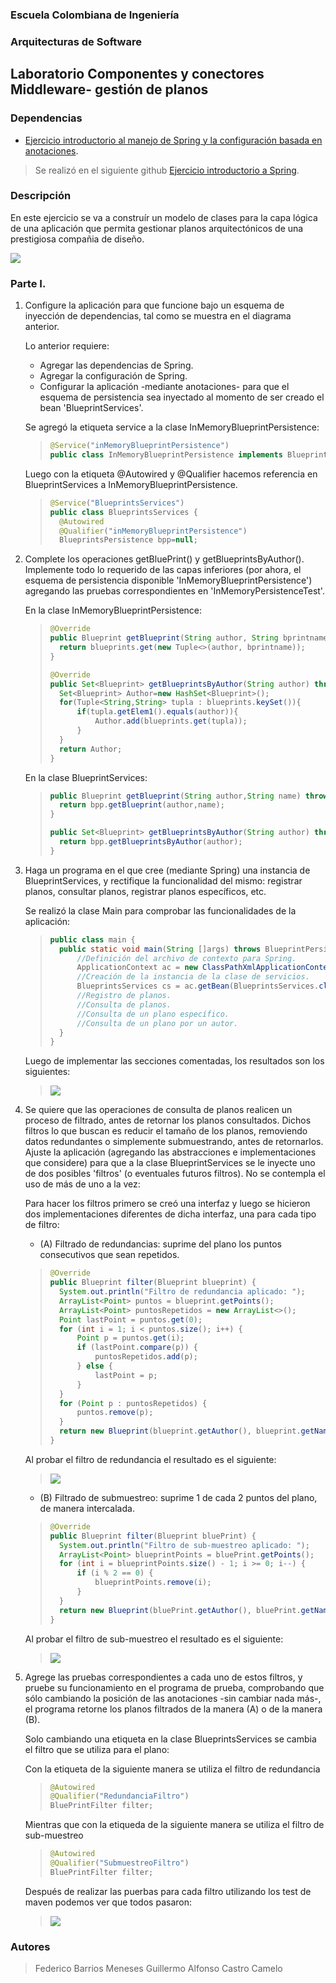### Escuela Colombiana de Ingeniería

### Arquitecturas de Software
## Laboratorio Componentes y conectores  Middleware- gestión de planos
### Dependencias
* [Ejercicio introductorio al manejo de Spring y la configuración basada en anotaciones](https://github.com/ARSW-ECI-beta/DIP_DI-SPRING_JAVA-GRAMMAR_CHECKER).

> Se realizó en el siguiente github [Ejercicio introductorio a Spring](https://github.com/memo1019/Lab04-ARSW_Ejercicio_Introductorio).

### Descripción
En este ejercicio se va a construír un modelo de clases para la capa lógica de una aplicación que permita gestionar planos arquitectónicos de una prestigiosa compañia de diseño. 

![](img/ClassDiagram1.png)

### Parte I.

1. Configure la aplicación para que funcione bajo un esquema de inyección de dependencias, tal como se muestra en el diagrama anterior.


	Lo anterior requiere:

	* Agregar las dependencias de Spring.
	* Agregar la configuración de Spring.
	* Configurar la aplicación -mediante anotaciones- para que el esquema de persistencia sea inyectado al momento de ser creado el bean 'BlueprintServices'.
	
	Se agregó la etiqueta service a la clase InMemoryBlueprintPersistence:
	> ```java
	> @Service("inMemoryBlueprintPersistence")
	> public class InMemoryBlueprintPersistence implements BlueprintsPersistence{
	> ```
	Luego con la etiqueta @Autowired y @Qualifier hacemos referencia en BlueprintServices a InMemoryBlueprintPersistence.
	> ```java
	> @Service("BlueprintsServices")
	> public class BlueprintsServices {
	> 	@Autowired
	> 	@Qualifier("inMemoryBlueprintPersistence")
	> 	BlueprintsPersistence bpp=null;
	> ```


2. Complete los operaciones getBluePrint() y getBlueprintsByAuthor(). Implemente todo lo requerido de las capas inferiores (por ahora, el esquema de persistencia disponible 'InMemoryBlueprintPersistence') agregando las pruebas correspondientes en 'InMemoryPersistenceTest'.

	En la clase InMemoryBlueprintPersistence:
	> ```java
	> @Override
	> public Blueprint getBlueprint(String author, String bprintname) throws BlueprintNotFoundException {
	> 	return blueprints.get(new Tuple<>(author, bprintname));
	> }
	> 
	> @Override
	> public Set<Blueprint> getBlueprintsByAuthor(String author) throws BlueprintNotFoundException {
	> 	Set<Blueprint> Author=new HashSet<Blueprint>();
	> 	for(Tuple<String,String> tupla : blueprints.keySet()){
	> 		if(tupla.getElem1().equals(author)){
	> 			Author.add(blueprints.get(tupla));
	> 		}
	> 	}
	> 	return Author;
	> }
	> ```
	
	En la clase BlueprintServices:
	> ```java
	> public Blueprint getBlueprint(String author,String name) throws BlueprintNotFoundException{
	> 	return bpp.getBlueprint(author,name);
	> }
	> 
	> public Set<Blueprint> getBlueprintsByAuthor(String author) throws BlueprintNotFoundException{
	> 	return bpp.getBlueprintsByAuthor(author);
	> }
	> ```

3. Haga un programa en el que cree (mediante Spring) una instancia de BlueprintServices, y rectifique la funcionalidad del mismo: registrar planos, consultar planos, registrar planos específicos, etc.

	Se realizó la clase Main para comprobar las funcionalidades de la aplicación:
	> ```java
	> public class main {
	> 	public static void main(String []args) throws BlueprintPersistenceException, BlueprintNotFoundException {
	> 		//Definición del archivo de contexto para Spring.
	> 		ApplicationContext ac = new ClassPathXmlApplicationContext("applicationContext.xml");
	> 		//Creación de la instancia de la clase de servicios.
	> 		BlueprintsServices cs = ac.getBean(BlueprintsServices.class);
	> 		//Registro de planos.
	> 		//Consulta de planos.
	> 		//Consulta de un plano específico.
	> 		//Consulta de un plano por un autor.
	> 	}
	> }
	> ```
	
	Luego de implementar las secciones comentadas, los resultados son los siguientes:
	
	> ![](img/ejecucionPunto3.png)

4. Se quiere que las operaciones de consulta de planos realicen un proceso de filtrado, antes de retornar los planos consultados. Dichos filtros lo que buscan es reducir el tamaño de los planos, removiendo datos redundantes o simplemente submuestrando, antes de retornarlos. Ajuste la aplicación (agregando las abstracciones e implementaciones que considere) para que a la clase BlueprintServices se le inyecte uno de dos posibles 'filtros' (o eventuales futuros filtros). No se contempla el uso de más de uno a la vez:
	
	Para hacer los filtros primero se creó una interfaz y luego se hicieron dos implementaciones diferentes de dicha interfaz, una para cada tipo de filtro:
	
	* (A) Filtrado de redundancias: suprime del plano los puntos consecutivos que sean repetidos.
	
	> ```java
	> @Override
	> public Blueprint filter(Blueprint blueprint) {
	> 	System.out.println("Filtro de redundancia aplicado: ");
	> 	ArrayList<Point> puntos = blueprint.getPoints();
	> 	ArrayList<Point> puntosRepetidos = new ArrayList<>();
	> 	Point lastPoint = puntos.get(0);
	> 	for (int i = 1; i < puntos.size(); i++) {
	> 		Point p = puntos.get(i);
	> 		if (lastPoint.compare(p)) {
	> 			puntosRepetidos.add(p);
	> 		} else {
	> 			lastPoint = p;
	> 		}
	> 	}
	> 	for (Point p : puntosRepetidos) {
	> 		puntos.remove(p);
	> 	}
	> 	return new Blueprint(blueprint.getAuthor(), blueprint.getName(), puntos);
	> }
	> ```
	
	Al probar el filtro de redundancia el resultado es el siguiente:
	
	> ![](img/ejecucionPunto4redundancia.png)
	
	* (B) Filtrado de submuestreo: suprime 1 de cada 2 puntos del plano, de manera intercalada.
	
	> ```java
	> @Override
	> public Blueprint filter(Blueprint bluePrint) {
	> 	System.out.println("Filtro de sub-muestreo aplicado: ");
	> 	ArrayList<Point> blueprintPoints = bluePrint.getPoints();
	> 	for (int i = blueprintPoints.size() - 1; i >= 0; i--) {
	> 		if (i % 2 == 0) {
	> 			blueprintPoints.remove(i);
	> 		}
	> 	}
	> 	return new Blueprint(bluePrint.getAuthor(), bluePrint.getName(), blueprintPoints);
	> }
	> ```
	
	Al probar el filtro de sub-muestreo el resultado es el siguiente:
	
	> ![](img/ejecucionPunto4submuestreo.png)

5. Agrege las pruebas correspondientes a cada uno de estos filtros, y pruebe su funcionamiento en el programa de prueba, comprobando que sólo cambiando la posición de las anotaciones -sin cambiar nada más-, el programa retorne los planos filtrados de la manera (A) o de la manera (B). 

	Solo cambiando una etiqueta en la clase BlueprintsServices se cambia el filtro que se utiliza para el plano:
	
	Con la etiqueta de la siguiente manera se utiliza el filtro de redundancia

	> ```java
	> @Autowired
	> @Qualifier("RedundanciaFiltro")
	> BluePrintFilter filter;
	> ```
	> 

	Mientras que con la etiqueda de la siguiente manera se utiliza el filtro de sub-muestreo
	
	> ```java
	> @Autowired
	> @Qualifier("SubmuestreoFiltro")
	> BluePrintFilter filter;
	> ```
	> 
	
	Después de realizar las puerbas para cada filtro utilizando los test de maven podemos ver que todos pasaron:
	
	> ![](img/pruebasPunto5.png)


### Autores

> Federico Barrios Meneses
> Guillermo Alfonso Castro Camelo
	
